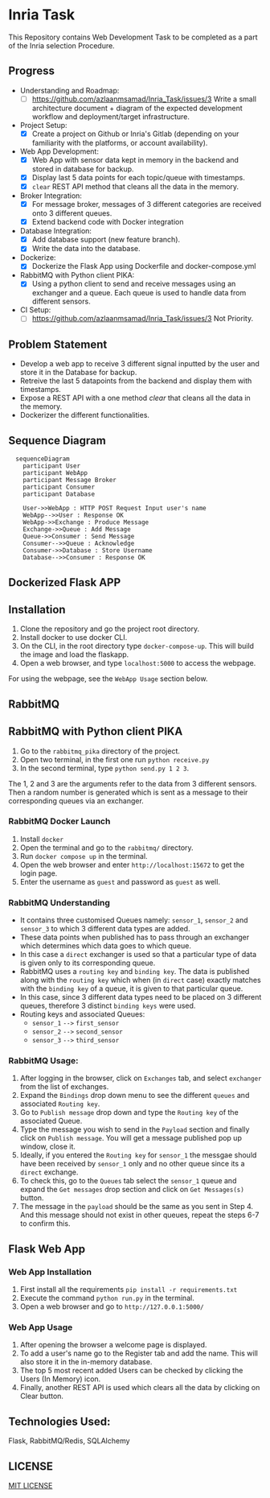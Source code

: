 # Inria Task

This Repository contains Web Development Task to be completed as a part of the Inria selection Procedure.

## Progress
- Understanding and Roadmap:
  - [ ] https://github.com/azlaanmsamad/Inria_Task/issues/3 Write a small architecture document + diagram of the expected development workflow and deployment/target infrastructure.  
- Project Setup:
  - [x] Create a project on Github or Inria's Gitlab (depending on your familiarity with the platforms, or account availability).
- Web App Development:
  - [x] Web App with sensor data kept in memory in the backend and stored in database for backup.
  - [x] Display last 5 data points for each topic/queue with timestamps.
  - [x] `clear` REST API method that cleans all the data in the memory.
- Broker Integration:
  - [x] For message broker, messages of 3 different categories are received onto 3 different queues.
  - [x] Extend backend code with Docker integration
- Database Integration:
  - [x] Add database support (new feature branch).
  - [x] Write the data into the database.
- Dockerize:
  - [x] Dockerize the Flask App using Dockerfile and docker-compose.yml
- RabbitMQ with Python client PIKA:
  - [x] Using a python client to send and receive messages using an exchanger and a queue. Each queue is used to handle data from different sensors.
- CI Setup:
  - [ ] https://github.com/azlaanmsamad/Inria_Task/issues/3  Not Priority.

## Problem Statement
- Develop a web app to receive 3 different signal inputted by the user and store it in the Database for backup. 
- Retreive the last 5 datapoints from the backend and display them with timestamps.
- Expose a REST API with a one method _clear_ that cleans all the data in the memory.
- Dockerizer the different functionalities.

## Sequence Diagram

```mermaid
  sequenceDiagram
    participant User  
    participant WebApp 
    participant Message Broker
    participant Consumer
    participant Database 
    
    User->>WebApp : HTTP POST Request Input user's name
    WebApp-->>User : Response OK
    WebApp->>Exchange : Produce Message
    Exchange->>Queue : Add Message
    Queue->>Consumer : Send Message
    Consumer-->>Queue : Acknowledge
    Consumer->>Database : Store Username
    Database-->>Consumer : Response OK
```
## Dockerized Flask APP

## Installation
1. Clone the repository and go the project root directory.
2. Install docker to use docker CLI.
3. On the CLI, in the root directory type `docker-compose-up`. This will build the image and load the flaskapp.
4. Open a web browser, and type `localhost:5000` to access the webpage.

For using the webpage, see the `WebApp Usage` section below. 

## RabbitMQ

## RabbitMQ with Python client PIKA
1. Go to the `rabbitmq_pika` directory of the project. 
2. Open two terminal, in the first one run `python receive.py`
3. In the second terminal, type `python send.py 1 2 3`. 

The 1, 2 and 3 are the arguments refer to the data from 3 different sensors. Then a random number is generated which is sent as a message to their corresponding queues via an exchanger.



### RabbitMQ Docker Launch
1. Install `docker`
2. Open the terminal and go to the `rabbitmq/` directory.
3. Run `docker compose up` in the terminal.
4. Open the web browser and enter `http://localhost:15672` to get the login page.
5. Enter the username as `guest` and password as `guest` as well.

### RabbitMQ Understanding
- It contains three customised Queues namely: `sensor_1`, `sensor_2` and `sensor_3` to which 3 different data types are added.
- These data points when published has to pass through an exchanger which determines which data goes to which queue.
- In this case a `direct` exchanger is used so that a particular type of data is given only to its corresponding queue.
- RabbitMQ uses a `routing key` and `binding key`. The data is published along with the `routing key` which when (in `direct` case) exactly matches with the `binding key` of a queue, it is given to that particular queue.
- In this case, since 3 different data types need to be placed on 3 different queues, therefore 3 distinct `binding keys` were used.
- Routing keys and associated Queues:
  - `sensor_1` `-->` `first_sensor`
  - `sensor_2` `-->` `second_sensor`
  - `sensor_3` `-->` `third_sensor`

### RabbitMQ Usage:
1. After logging in the browser, click on `Exchanges` tab, and select `exchanger` from the list of exchanges.
2. Expand the `Bindings` drop down menu to see the different `queues` and associated `Routing key`.
3. Go to `Publish message` drop down and type the `Routing key` of the associated Queue.
4. Type the message you wish to send in the `Payload` section and finally click on `Publish message`. You will get a message published pop up window, close it.
5. Ideally, if you entered the `Routing key` for `sensor_1` the messgae should have been received by `sensor_1` only and no other queue since its a `direct` exchange.
6. To check this, go to the `Queues` tab select the `sensor_1` queue and expand the `Get messages` drop section and click on `Get Messages(s)` button.
7. The message in the `payload` should be the same as you sent in Step 4. And this message should not exist in other queues, repeat the steps 6-7 to confirm this.


## Flask Web App

### Web App Installation
1. First install all the requirements `pip install -r requirements.txt`
2. Execute the command `python run.py` in the terminal.
3. Open a web browser and go to `http://127.0.0.1:5000/`

### Web App Usage
1. After opening the browser a welcome page is displayed.
2. To add a user's name go to the Register tab and add the name. This will also store it in the in-memory database.
3. The top 5 most recent added Users can be checked by clicking the Users (In Memory) icon.
4. Finally, another REST API is used which clears all the data by clicking on Clear button.



## Technologies Used: 
Flask, RabbitMQ/Redis, SQLAlchemy 


## LICENSE
[MIT LICENSE](LICENSE.md)
